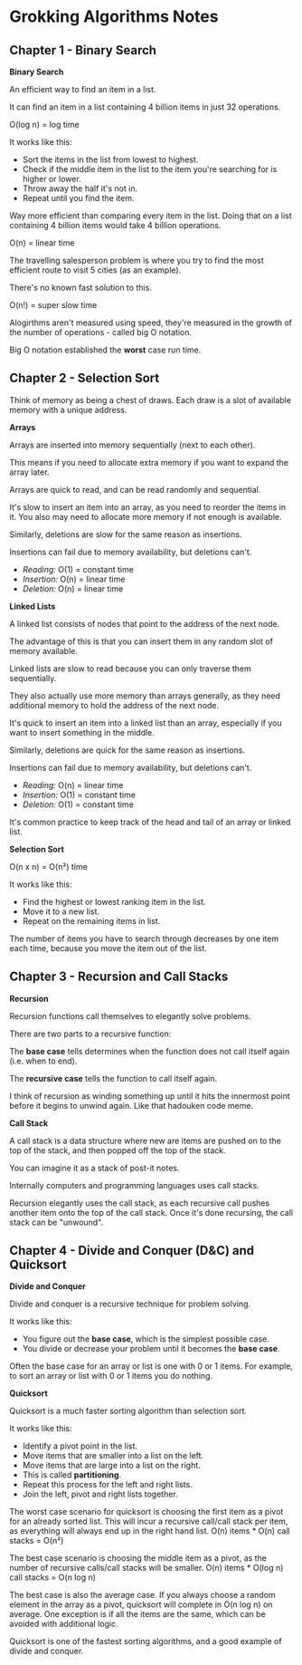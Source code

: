 # Grokking Algorithms Notes

## Chapter 1 - Binary Search

**Binary Search**

An efficient way to find an item in a list.

It can find an item in a list containing 4 billion items in just 32 operations.

O(log n) = log time

It works like this:

- Sort the items in the list from lowest to highest.
- Check if the middle item in the list to the item you're searching for is higher or lower.
- Throw away the half it's not in.
- Repeat until you find the item.

Way more efficient than comparing every item in the list. Doing that on a list containing 4 billion items would take 4 billion operations.

O(n) = linear time

The travelling salesperson problem is where you try to find the most efficient route to visit 5 cities (as an example).

There's no known fast solution to this.

O(n!) = super slow time

Alogirthms aren't measured using speed, they're measured in the growth of the number of operations - called big O notation.

Big O notation established the **worst** case run time.


## Chapter 2 - Selection Sort

Think of memory as being a chest of draws. Each draw is a slot of available memory with a unique address.

**Arrays**

Arrays are inserted into memory sequentially (next to each other).

This means if you need to allocate extra memory if you want to expand the array later.

Arrays are quick to read, and can be read randomly and sequential.

It's slow to insert an item into an array, as you need to reorder the items in it. You also may need to allocate more memory if not enough is available.

Similarly, deletions are slow for the same reason as insertions.

Insertions can fail due to memory availability, but deletions can't.

- _Reading:_ O(1) = constant time
- _Insertion:_ O(n) = linear time
- _Deletion:_ O(n) = linear time

**Linked Lists**

A linked list consists of nodes that point to the address of the next node.

The advantage of this is that you can insert them in any random slot of memory available.

Linked lists are slow to read because you can only traverse them sequentially.

They also actually use more memory than arrays generally, as they need additional memory to hold the address of the next node.

It's quick to insert an item into a linked list than an array, especially if you want to insert something in the middle.

Similarly, deletions are quick for the same reason as insertions.

Insertions can fail due to memory availability, but deletions can't.

- _Reading:_ O(n) = linear time
- _Insertion:_ O(1) = constant time
- _Deletion:_ O(1) = constant time

It's common practice to keep track of the head and tail of an array or linked list.

**Selection Sort**

O(n x n) = O(n²) time

It works like this:

- Find the highest or lowest ranking item in the list.
- Move it to a new list.
- Repeat on the remaining items in list.

The number of items you have to search through decreases by one item each time, because you move the item out of the list.


## Chapter 3 - Recursion and Call Stacks

**Recursion**

Recursion functions call themselves to elegantly solve problems.

There are two parts to a recursive function:

The **base case** tells determines when the function does not call itself again (i.e. when to end).

The **recursive case** tells the function to call itself again.

I think of recursion as winding something up until it hits the innermost point before it begins to unwind again. Like that hadouken code meme.

**Call Stack**

A call stack is a data structure where new are items are pushed on to the top of the stack, and then popped off the top of the stack.

You can imagine it as a stack of post-it notes.

Internally computers and programming languages uses call stacks.

Recursion elegantly uses the call stack, as each recursive call pushes another item onto the top of the call stack. Once it's done recursing, the call stack can be "unwound".


## Chapter 4 - Divide and Conquer (D&C) and Quicksort

**Divide and Conquer**

Divide and conquer is a recursive technique for problem solving.

It works like this:

- You figure out the **base case**, which is the simplest possible case.
- You divide or decrease your problem until it becomes the **base case**.

Often the base case for an array or list is one with 0 or 1 items. For example, to sort an array or list with 0 or 1 items you do nothing.

**Quicksort**

Quicksort is a much faster sorting algorithm than selection sort.

It works like this:

- Identify a pivot point in the list.
- Move items that are smaller into a list on the left.
- Move items that are large into a list on the right.
- This is called **partitioning**.
- Repeat this process for the left and right lists.
- Join the left, pivot and right lists together.

The worst case scenario for quicksort is choosing the first item as a pivot for an already sorted list. This will incur a recursive call/call stack per item, as everything will always end up in the right hand list. O(n) items * O(n) call stacks = O(n²)

The best case scenario is choosing the middle item as a pivot, as the number of recursive calls/call stacks will be smaller. O(n) items * O(log n) call stacks = O(n log n)

The best case is also the average case. If you always choose a random element in the array as a pivot, quicksort will complete in O(n log n) on average. One exception is if all the items are the same, which can be avoided with additional logic.

Quicksort is one of the fastest sorting algorithms, and a good example of divide and conquer.
